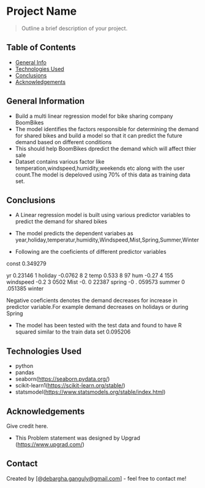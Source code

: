 # Project Name
> Outline a brief description of your project.


## Table of Contents
* [General Info](#general-information)
* [Technologies Used](#technologies-used)
* [Conclusions](#conclusions)
* [Acknowledgements](#acknowledgements)

<!-- You can include any other section that is pertinent to your problem -->

## General Information
- Build a multi linear regression model for bike sharing company BoomBikes
- The model identifies the factors responsible for determining the demand for shared bikes and build a model so that it can predict the future demand based on different conditions
- This should help BoomBikes dpredict the demand which will affect thier sale
- Dataset contains various factor like temperation,windspeed,humidity,weekends etc along with the user count.The model is depeloved using 70% of this data as training data set.

<!-- You don't have to answer all the questions - just the ones relevant to your project. -->

## Conclusions
- A Linear regression model is built using various predictor variables to predict the demand for shared bikes

- The model predicts the dependent variabes as year,holiday,temperatur,humidity,Windspeed,Mist,Spring,Summer,Winter

- Following are the coeficients of different predictor variables

const 0.349279

yr 0.23146 1
holiday -0.0762 8 2 temp 0.533 8 97 hum -0.27 4 155 windspeed -0.2 3 0502 Mist -0. 0 22387 spring -0 . 059573 summer
0 .051385 winter

Negative coeficients denotes the demand decreases for increase in predictor variable.For example demand decreases on holidays or during Spring
- The model has been tested with the test data and found to have R squared similar to the train data set 0.095206



## Technologies Used
- python
- pandas
- seaborn(https://seaborn.pydata.org/)
- scikit-learn1(https://scikit-learn.org/stable/)
- statsmodel(https://www.statsmodels.org/stable/index.html)

<!-- As the libraries versions keep on changing, it is recommended to mention the version of library used in this project -->

## Acknowledgements
Give credit here.
- This Problem statement was designed by Upgrad (https://www.upgrad.com/)


## Contact
Created by [@debargha.ganguly@gmail.com] - feel free to contact me!


<!-- Optional -->
<!-- ## License -->
<!-- This project is open source and available under the [... License](). -->

<!-- You don't have to include all sections - just the one's relevant to your project -->
